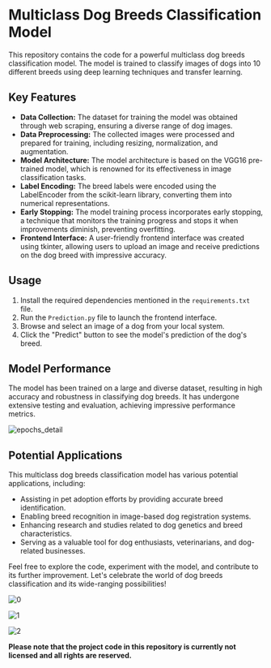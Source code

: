 # Multiclass Dog Breeds Classification Model

This repository contains the code for a powerful multiclass dog breeds classification model. The model is trained to classify images of dogs into 10 different breeds using deep learning techniques and transfer learning.

## Key Features

- **Data Collection:** The dataset for training the model was obtained through web scraping, ensuring a diverse range of dog images.
- **Data Preprocessing:** The collected images were processed and prepared for training, including resizing, normalization, and augmentation.
- **Model Architecture:** The model architecture is based on the VGG16 pre-trained model, which is renowned for its effectiveness in image classification tasks.
- **Label Encoding:** The breed labels were encoded using the LabelEncoder from the scikit-learn library, converting them into numerical representations.
- **Early Stopping:** The model training process incorporates early stopping, a technique that monitors the training progress and stops it when improvements diminish, preventing overfitting.
- **Frontend Interface:** A user-friendly frontend interface was created using tkinter, allowing users to upload an image and receive predictions on the dog breed with impressive accuracy.

## Usage

1. Install the required dependencies mentioned in the `requirements.txt` file.
2. Run the `Prediction.py` file to launch the frontend interface.
3. Browse and select an image of a dog from your local system.
4. Click the "Predict" button to see the model's prediction of the dog's breed.

## Model Performance

The model has been trained on a large and diverse dataset, resulting in high accuracy and robustness in classifying dog breeds. It has undergone extensive testing and evaluation, achieving impressive performance metrics.

![epochs_detail](https://github.com/AdityaSharma2485/dog_breeds_classification/assets/92670331/8794d177-e05c-43ad-be8d-e4c8630c3362)


## Potential Applications

This multiclass dog breeds classification model has various potential applications, including:

- Assisting in pet adoption efforts by providing accurate breed identification.
- Enabling breed recognition in image-based dog registration systems.
- Enhancing research and studies related to dog genetics and breed characteristics.
- Serving as a valuable tool for dog enthusiasts, veterinarians, and dog-related businesses.

Feel free to explore the code, experiment with the model, and contribute to its further improvement. Let's celebrate the world of dog breeds classification and its wide-ranging possibilities!

![0](https://github.com/AdityaSharma2485/dog_breeds_classification/assets/92670331/44badc5c-7003-4774-ad6e-587c1463b801)

![1](https://github.com/AdityaSharma2485/dog_breeds_classification/assets/92670331/1cef03d9-a7b1-4c56-bad8-e2283c64a098)

![2](https://github.com/AdityaSharma2485/dog_breeds_classification/assets/92670331/d5795015-e446-480f-9c49-850d47677295)


**Please note that the project code in this repository is currently not licensed and all rights are reserved.**

